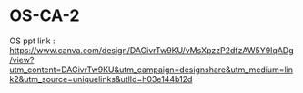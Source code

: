 # OS-CA-2

OS ppt link : https://www.canva.com/design/DAGivrTw9KU/vMsXpzzP2dfzAW5Y9IqADg/view?utm_content=DAGivrTw9KU&utm_campaign=designshare&utm_medium=link2&utm_source=uniquelinks&utlId=h03e144b12d
